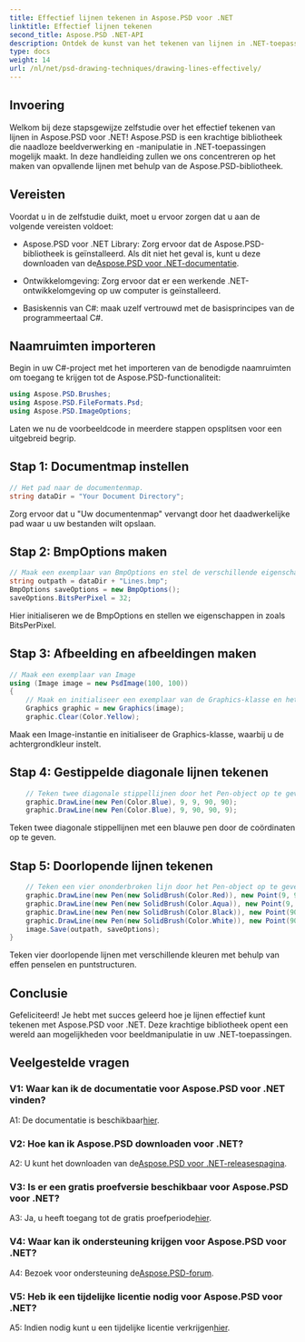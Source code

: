 ```yaml
---
title: Effectief lijnen tekenen in Aspose.PSD voor .NET
linktitle: Effectief lijnen tekenen
second_title: Aspose.PSD .NET-API
description: Ontdek de kunst van het tekenen van lijnen in .NET-toepassingen met Aspose.PSD. Volg onze uitgebreide tutorial om uw vaardigheden op het gebied van beeldmanipulatie moeiteloos te verbeteren.
type: docs
weight: 14
url: /nl/net/psd-drawing-techniques/drawing-lines-effectively/
---
```

## Invoering

Welkom bij deze stapsgewijze zelfstudie over het effectief tekenen van lijnen in Aspose.PSD voor .NET! Aspose.PSD is een krachtige bibliotheek die naadloze beeldverwerking en -manipulatie in .NET-toepassingen mogelijk maakt. In deze handleiding zullen we ons concentreren op het maken van opvallende lijnen met behulp van de Aspose.PSD-bibliotheek.

## Vereisten

Voordat u in de zelfstudie duikt, moet u ervoor zorgen dat u aan de volgende vereisten voldoet:

-  Aspose.PSD voor .NET Library: Zorg ervoor dat de Aspose.PSD-bibliotheek is geïnstalleerd. Als dit niet het geval is, kunt u deze downloaden van de[Aspose.PSD voor .NET-documentatie](https://reference.aspose.com/psd/net/).

- Ontwikkelomgeving: Zorg ervoor dat er een werkende .NET-ontwikkelomgeving op uw computer is geïnstalleerd.

- Basiskennis van C#: maak uzelf vertrouwd met de basisprincipes van de programmeertaal C#.

## Naamruimten importeren

Begin in uw C#-project met het importeren van de benodigde naamruimten om toegang te krijgen tot de Aspose.PSD-functionaliteit:

```csharp
using Aspose.PSD.Brushes;
using Aspose.PSD.FileFormats.Psd;
using Aspose.PSD.ImageOptions;
```

Laten we nu de voorbeeldcode in meerdere stappen opsplitsen voor een uitgebreid begrip.

## Stap 1: Documentmap instellen

```csharp
// Het pad naar de documentenmap.
string dataDir = "Your Document Directory";
```

Zorg ervoor dat u "Uw documentenmap" vervangt door het daadwerkelijke pad waar u uw bestanden wilt opslaan.

## Stap 2: BmpOptions maken

```csharp
// Maak een exemplaar van BmpOptions en stel de verschillende eigenschappen ervan in
string outpath = dataDir + "Lines.bmp";
BmpOptions saveOptions = new BmpOptions();
saveOptions.BitsPerPixel = 32;
```

Hier initialiseren we de BmpOptions en stellen we eigenschappen in zoals BitsPerPixel.

## Stap 3: Afbeelding en afbeeldingen maken

```csharp
// Maak een exemplaar van Image
using (Image image = new PsdImage(100, 100))
{
    // Maak en initialiseer een exemplaar van de Graphics-klasse en het Clear Graphics-oppervlak
    Graphics graphic = new Graphics(image);
    graphic.Clear(Color.Yellow);
```

Maak een Image-instantie en initialiseer de Graphics-klasse, waarbij u de achtergrondkleur instelt.

## Stap 4: Gestippelde diagonale lijnen tekenen

```csharp
    // Teken twee diagonale stippellijnen door het Pen-object op te geven met een blauwe kleur en coördinaatpunten
    graphic.DrawLine(new Pen(Color.Blue), 9, 9, 90, 90);
    graphic.DrawLine(new Pen(Color.Blue), 9, 90, 90, 9);
```

Teken twee diagonale stippellijnen met een blauwe pen door de coördinaten op te geven.

## Stap 5: Doorlopende lijnen tekenen

```csharp
    // Teken een vier ononderbroken lijn door het Pen-object op te geven met een effen penseel met een rode kleur en tweepuntsstructuren
    graphic.DrawLine(new Pen(new SolidBrush(Color.Red)), new Point(9, 9), new Point(9, 90));
    graphic.DrawLine(new Pen(new SolidBrush(Color.Aqua)), new Point(9, 90), new Point(90, 90));
    graphic.DrawLine(new Pen(new SolidBrush(Color.Black)), new Point(90, 90), new Point(90, 9));
    graphic.DrawLine(new Pen(new SolidBrush(Color.White)), new Point(90, 9), new Point(9, 9));
    image.Save(outpath, saveOptions);
}
```

Teken vier doorlopende lijnen met verschillende kleuren met behulp van effen penselen en puntstructuren.

## Conclusie

Gefeliciteerd! Je hebt met succes geleerd hoe je lijnen effectief kunt tekenen met Aspose.PSD voor .NET. Deze krachtige bibliotheek opent een wereld aan mogelijkheden voor beeldmanipulatie in uw .NET-toepassingen.

## Veelgestelde vragen

### V1: Waar kan ik de documentatie voor Aspose.PSD voor .NET vinden?

 A1: De documentatie is beschikbaar[hier](https://reference.aspose.com/psd/net/).

### V2: Hoe kan ik Aspose.PSD downloaden voor .NET?

 A2: U kunt het downloaden van de[Aspose.PSD voor .NET-releasespagina](https://releases.aspose.com/psd/net/).

### V3: Is er een gratis proefversie beschikbaar voor Aspose.PSD voor .NET?

 A3: Ja, u heeft toegang tot de gratis proefperiode[hier](https://releases.aspose.com/).

### V4: Waar kan ik ondersteuning krijgen voor Aspose.PSD voor .NET?

 A4: Bezoek voor ondersteuning de[Aspose.PSD-forum](https://forum.aspose.com/c/psd/34).

### V5: Heb ik een tijdelijke licentie nodig voor Aspose.PSD voor .NET?

 A5: Indien nodig kunt u een tijdelijke licentie verkrijgen[hier](https://purchase.aspose.com/temporary-license/).